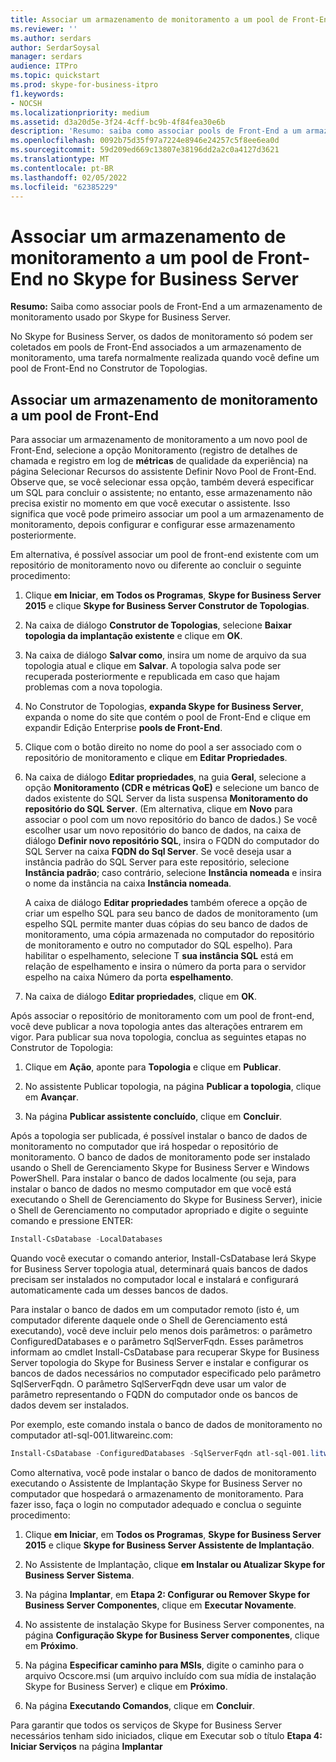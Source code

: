 ```yaml
---
title: Associar um armazenamento de monitoramento a um pool de Front-End no Skype for Business Server
ms.reviewer: ''
ms.author: serdars
author: SerdarSoysal
manager: serdars
audience: ITPro
ms.topic: quickstart
ms.prod: skype-for-business-itpro
f1.keywords:
- NOCSH
ms.localizationpriority: medium
ms.assetid: d3a20d5e-3f24-4cff-bc9b-4f84fea30e6b
description: 'Resumo: saiba como associar pools de Front-End a um armazenamento de monitoramento usado por Skype for Business Server.'
ms.openlocfilehash: 0092b75d35f97a7224e8946e24257c5f8ee6ea0d
ms.sourcegitcommit: 59d209ed669c13807e38196dd2a2c0a4127d3621
ms.translationtype: MT
ms.contentlocale: pt-BR
ms.lasthandoff: 02/05/2022
ms.locfileid: "62385229"
---
```

# <a name="associate-a-monitoring-store-with-a-front-end-pool-in-skype-for-business-server"></a>Associar um armazenamento de monitoramento a um pool de Front-End no Skype for Business Server 
**Resumo:** Saiba como associar pools de Front-End a um armazenamento de monitoramento usado por Skype for Business Server.
  
No Skype for Business Server, os dados de monitoramento só podem ser coletados em pools de Front-End associados a um armazenamento de monitoramento, uma tarefa normalmente realizada quando você define um pool de Front-End no Construtor de Topologias.
  
## <a name="associate-a-monitoring-store-with-a-front-end-pool"></a>Associar um armazenamento de monitoramento a um pool de Front-End

 Para associar um armazenamento de monitoramento a um novo pool de Front-End, selecione a opção Monitoramento (registro de detalhes de chamada e registro em log de **métricas** de qualidade da experiência)  na página Selecionar Recursos do assistente Definir Novo Pool de Front-End. Observe que, se você selecionar essa opção, também deverá especificar um SQL para concluir o assistente; no entanto, esse armazenamento não precisa existir no momento em que você executar o assistente. Isso significa que você pode primeiro associar um pool a um armazenamento de monitoramento, depois configurar e configurar esse armazenamento posteriormente.
  
Em alternativa, é possível associar um pool de front-end existente com um repositório de monitoramento novo ou diferente ao concluir o seguinte procedimento:
  
1. Clique **em Iniciar**, **em Todos os Programas**, **Skype for Business Server 2015** e clique **Skype for Business Server Construtor de Topologias**.
    
2. Na caixa de diálogo **Construtor de Topologias**, selecione **Baixar topologia da implantação existente** e clique em **OK**.
    
3. Na caixa de diálogo **Salvar como**, insira um nome de arquivo da sua topologia atual e clique em **Salvar**. A topologia salva pode ser recuperada posteriormente e republicada em caso que hajam problemas com a nova topologia.
    
4. No Construtor de Topologias, **expanda Skype for Business Server**, expanda o nome do site que contém o pool de Front-End e clique em expandir Edição Enterprise **pools de Front-End**.
    
5. Clique com o botão direito no nome do pool a ser associado com o repositório de monitoramento e clique em **Editar Propriedades**.
    
6. Na caixa de diálogo **Editar propriedades**, na guia **Geral**, selecione a opção **Monitoramento (CDR e métricas QoE)** e selecione um banco de dados existente do SQL Server da lista suspensa **Monitoramento do repositório do SQL Server**. (Em alternativa, clique em **Novo** para associar o pool com um novo repositório do banco de dados.) Se você escolher usar um novo repositório do banco de dados, na caixa de diálogo **Definir novo repositório SQL**, insira o FQDN do computador do SQL Server na caixa **FQDN do Sql Server**. Se você deseja usar a instância padrão do SQL Server para este repositório, selecione **Instância padrão**; caso contrário, selecione **Instância nomeada** e insira o nome da instância na caixa **Instância nomeada**.
    
    A caixa de diálogo **Editar propriedades** também oferece a opção de criar um espelho SQL para seu banco de dados de monitoramento (um espelho SQL permite manter duas cópias do seu banco de dados de monitoramento, uma cópia armazenada no computador do repositório de monitoramento e outro no computador do SQL espelho). Para habilitar o espelhamento, selecione T **sua instância SQL** está em relação de espelhamento e insira o número da porta para o servidor espelho na caixa Número da porta **espelhamento**.
    
7. Na caixa de diálogo **Editar propriedades**, clique em **OK**.
    
Após associar o repositório de monitoramento com um pool de front-end, você deve publicar a nova topologia antes das alterações entrarem em vigor. Para publicar sua nova topologia, conclua as seguintes etapas no Construtor de Topologia:
  
1. Clique em **Ação**, aponte para **Topologia** e clique em **Publicar**.
    
2. No assistente Publicar topologia, na página **Publicar a topologia**, clique em **Avançar**.
    
3. Na página **Publicar assistente concluído**, clique em **Concluir**.
    
Após a topologia ser publicada, é possível instalar o banco de dados de monitoramento no computador que irá hospedar o repositório de monitoramento. O banco de dados de monitoramento pode ser instalado usando o Shell de Gerenciamento Skype for Business Server e Windows PowerShell. Para instalar o banco de dados localmente (ou seja, para instalar o banco de dados no mesmo computador em que você está executando o Shell de Gerenciamento do Skype for Business Server), inicie o Shell de Gerenciamento no computador apropriado e digite o seguinte comando e pressione ENTER:
  
```powershell
Install-CsDatabase -LocalDatabases
```

Quando você executar o comando anterior, Install-CsDatabase lerá Skype for Business Server topologia atual, determinará quais bancos de dados precisam ser instalados no computador local e instalará e configurará automaticamente cada um desses bancos de dados.
  
Para instalar o banco de dados em um computador remoto (isto é, um computador diferente daquele onde o Shell de Gerenciamento está executando), você deve incluir pelo menos dois parâmetros: o parâmetro ConfiguredDatabases e o parâmetro SqlServerFqdn. Esses parâmetros informam ao cmdlet Install-CsDatabase para recuperar Skype for Business Server topologia do Skype for Business Server e instalar e configurar os bancos de dados necessários no computador especificado pelo parâmetro SqlServerFqdn. O parâmetro SqlServerFqdn deve usar um valor de parâmetro representando o FQDN do computador onde os bancos de dados devem ser instalados.
  
Por exemplo, este comando instala o banco de dados de monitoramento no computador atl-sql-001.litwareinc.com:
  
```powershell
Install-CsDatabase -ConfiguredDatabases -SqlServerFqdn atl-sql-001.litwareinc.com
```

Como alternativa, você pode instalar o banco de dados de monitoramento executando o Assistente de Implantação Skype for Business Server no computador que hospedará o armazenamento de monitoramento. Para fazer isso, faça o login no computador adequado e conclua o seguinte procedimento:
  
1. Clique **em Iniciar**, em **Todos os Programas**, **Skype for Business Server 2015** e clique **Skype for Business Server Assistente de Implantação**.
    
2. No Assistente de Implantação, clique **em Instalar ou Atualizar Skype for Business Server Sistema**.
    
3. Na página **Implantar**, em **Etapa 2: Configurar ou Remover Skype for Business Server Componentes**, clique em **Executar Novamente**.
    
4. No assistente de instalação Skype for Business Server componentes, na página **Configuração Skype for Business Server componentes**, clique em **Próximo**.
    
5. Na página **Especificar caminho para MSIs**, digite o caminho para o arquivo Ocscore.msi (um arquivo incluído com sua mídia de instalação Skype for Business Server) e clique em **Próximo**.
    
6. Na página **Executando Comandos**, clique em **Concluir**.
    
Para garantir que todos os serviços de Skype for Business Server necessários tenham sido iniciados, clique  em Executar sob o título **Etapa 4: Iniciar Serviços** na página **Implantar**
  


